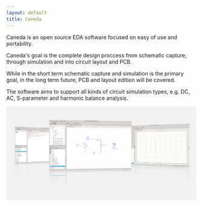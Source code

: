 ```yaml
---
layout: default
title: Caneda
---
```


Caneda is an open source EDA software focused on easy of use and portability.

Caneda's goal is the complete design proccess from schematic capture, through
simulation and into circuit layout and PCB. 

While in the short term schematic capture and simulation is the primary goal, in the long term future, PCB and
layout edition will be covered. 

The software aims to support all kinds of circuit simulation types, e.g. DC, AC, S-parameter and harmonic balance analysis.

![Caneda sample screenshots](./images/caneda.png)

